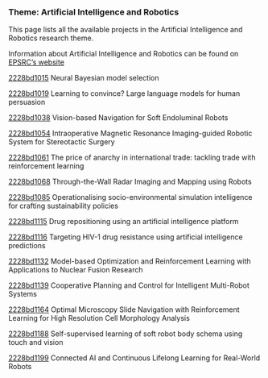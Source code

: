 ### Theme: Artificial Intelligence and Robotics

This page lists all the available projects in the Artificial Intelligence and Robotics research theme.

Information about Artificial Intelligence and Robotics can be found on [EPSRC’s website](https://www.ukri.org/what-we-offer/browse-our-areas-of-investment-and-support/artificial-intelligence-and-robotics-theme/)

[2228bd1015](../projects/2228bd1015.md) Neural Bayesian model selection

[2228bd1019](../projects/2228bd1019.md) Learning to convince? Large language models for human persuasion

[2228bd1038](../projects/2228bd1038.md) Vision-based Navigation for Soft Endoluminal Robots

[2228bd1054](../projects/2228bd1054.md) Intraoperative Magnetic Resonance Imaging-guided Robotic System for Stereotactic Surgery

[2228bd1061](../projects/2228bd1061.md) The price of anarchy in international trade: tackling trade with reinforcement learning

[2228bd1068](../projects/2228bd1068.md) Through-the-Wall Radar Imaging and Mapping using Robots

[2228bd1085](../projects/2228bd1085.md) Operationalising socio-environmental simulation intelligence for crafting sustainability policies

[2228bd1115](../projects/2228bd1115.md) Drug repositioning using an artificial intelligence platform

[2228bd1116](../projects/2228bd1116.md) Targeting HIV-1 drug resistance using artificial intelligence predictions

[2228bd1132](../projects/2228bd1132.md) Model-based Optimization and Reinforcement Learning with Applications to Nuclear Fusion Research

[2228bd1139](../projects/2228bd1139.md) Cooperative Planning and Control for Intelligent Multi-Robot Systems

[2228bd1164](../projects/2228bd1164.md) Optimal Microscopy Slide Navigation with Reinforcement Learning for High Resolution Cell Morphology Analysis

[2228bd1188](../projects/2228bd1188.md) Self-supervised learning of soft robot body schema using touch and vision

[2228bd1199](../projects/2228bd1199.md) Connected AI and Continuous Lifelong Learning for Real-World Robots
